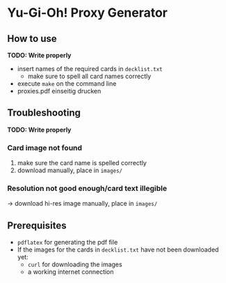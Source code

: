 # Yu-Gi-Oh! Proxy Generator

## How to use

**TODO: Write properly**

- insert names of the required cards in `decklist.txt`
    - make sure to spell all card names correctly
- execute `make` on the command line
- proxies.pdf einseitig drucken

## Troubleshooting

**TODO: Write properly**

### Card image not found

1. make sure the card name is spelled correctly
2. download manually, place in `images/`

### Resolution not good enough/card text illegible

-> download hi-res image manually, place in `images/`


## Prerequisites

- `pdflatex` for generating the pdf file
- If the images for the cards in `decklist.txt` have not been downloaded yet:
    - `curl` for downloading the images
    - a working internet connection
